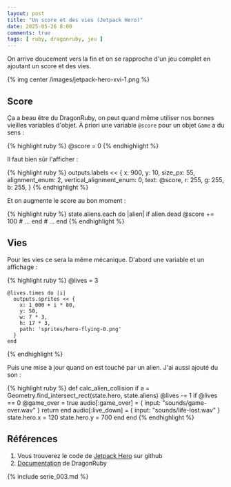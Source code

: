 ```yaml
---
layout: post
title: "Un score et des vies (Jetpack Hero)"
date: 2025-05-26 8:00
comments: true
tags: [ ruby, dragonruby, jeu ]
---
```


On arrive doucement vers la fin et on se rapproche d'un jeu complet en ajoutant un score et des vies.

{% img center /images/jetpack-hero-xvi-1.png %}

<!-- more -->

## Score

Ça a beau être du DragonRuby, on peut quand même utiliser nos bonnes vieilles
variables d'objet. À priori une variable `@score` pour un objet `Game` a du sens :

{% highlight ruby %}
    @score = 0
{% endhighlight %}

Il faut bien sûr l'afficher :

{% highlight ruby %}
    outputs.labels << {
      x: 900,
      y: 10,
      size_px: 55,
      alignment_enum: 2,
      vertical_alignment_enum: 0,
      text: @score,
      r: 255,
      g: 255,
      b: 255,
    }
{% endhighlight %}

Et on augmente le score au bon moment :

{% highlight ruby %}
    state.aliens.each do |alien|
      if alien.dead
        @score += 100
        # ...
      end
      # ...
    end
{% endhighlight %}

## Vies

Pour les vies ce sera la même mécanique. D'abord une variable et un affichage :

{% highlight ruby %}
    @lives = 3

    @lives.times do |i|
      outputs.sprites << {
        x: 1_000 + i * 80,
        y: 50,
        w: 7 * 3,
        h: 17 * 3,
        path: 'sprites/hero-flying-0.png'
      }
    end
{% endhighlight %}

Puis une mise à jour quand on est touché par un alien. J'ai aussi ajouté du son :

{% highlight ruby %}
  def calc_alien_collision
    if a = Geometry.find_intersect_rect(state.hero, state.aliens)
      @lives -= 1
      if @lives == 0
        @game_over = true
        audio[:game_over] = { input: "sounds/game-over.wav" }
        return
      end
      audio[:live_down] = { input: "sounds/life-lost.wav" }
      state.hero.x = 120
      state.hero.y = 700
    end
  end
{% endhighlight %}

## Références

1. Vous trouverez le code de [Jetpack Hero](https://github.com/lkdjiin/jetpack-hero) sur github
1. [Documentation](https://docs.dragonruby.org/#/) de DragonRuby

{% include serie_003.md %}
